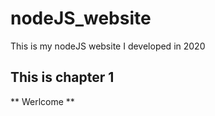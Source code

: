 # nodeJS_website
This is my nodeJS website I developed in 2020

## This is chapter 1

** Werlcome **
